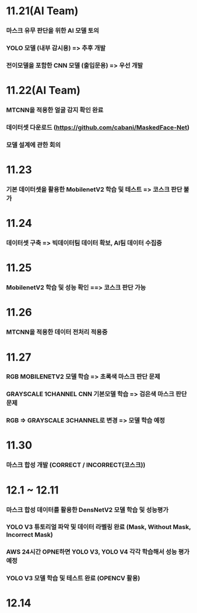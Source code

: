 # 11.21(AI Team) 

### 마스크 유무 판단을 위한 AI 모델 토의

### YOLO 모델 (내부 감시용)  => 추후 개발

### 전이모델을 포함한 CNN 모델 (출입문용) => 우선 개발

# 11.22(AI Team)

### MTCNN을 적용한 얼굴 감지 확인 완료
### 데이터셋 다운로드 (https://github.com/cabani/MaskedFace-Net)
### 모델 설계에 관한 회의 

# 11.23

### 기본 데이터셋을 활용한 MobilenetV2 학습 및 테스트 => 코스크 판단 불가

# 11.24

### 데이터셋 구축 => 빅데이터팀 데이터 확보, AI팀 데이터 수집중

# 11.25

### MobilenetV2 학습 및 성능 확인  ==> 코스크 판단 가능 

# 11.26

### MTCNN을 적용한 데이터 전처리 적용중

# 11.27

### RGB MOBILENETV2 모델 학습 => 초록색 마스크 판단 문제
### GRAYSCALE 1CHANNEL CNN 기본모델 학습 => 검은색 마스크 판단 문제
### RGB => GRAYSCALE 3CHANNEL로 변경 => 모델 학습 예정

# 11.30

### 마스크 합성 개발 (CORRECT / INCORRECT(코스크))

# 12.1 ~ 12.11
### 마스크 합성 데이터를 활용한 DensNetV2 모델 학습 및 성능평가 
### YOLO V3 튜토리얼 파악 및 데이터 라벨링 완료 (Mask, Without Mask, Incorrect Mask)
### AWS 24시간 OPNE하면 YOLO V3, YOLO V4 각각 학습해서 성능 평가 예정
### YOLO V3 모델 학습 및 테스트 완료 (OPENCV 활용)



# 12.14


